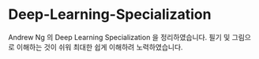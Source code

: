 # Deep-Learning-Specialization
Andrew Ng 의 Deep Learning Specialization 을 정리하였습니다. 필기 및 그림으로 이해하는 것이 쉬워 최대한 쉽게 이해하려 노력하였습니다.
